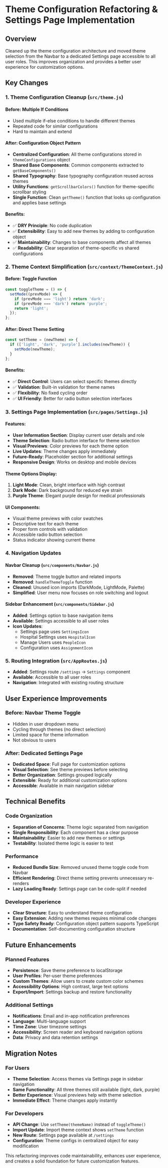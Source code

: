 # Theme Configuration Refactoring & Settings Page Implementation

## Overview

Cleaned up the theme configuration architecture and moved theme selection from the Navbar to a dedicated Settings page accessible to all user roles. This improves organization and provides a better user experience for customization options.

## Key Changes

### 1. Theme Configuration Cleanup (`src/theme.js`)

#### Before: Multiple If Conditions

- Used multiple if-else conditions to handle different themes
- Repeated code for similar configurations
- Hard to maintain and extend

#### After: Configuration Object Pattern

- **Centralized Configuration**: All theme configurations stored in `themeConfigurations` object
- **Shared Base Components**: Common components extracted to `getBaseComponents()`
- **Shared Typography**: Base typography configuration reused across themes
- **Utility Functions**: `getScrollbarColors()` function for theme-specific scrollbar styling
- **Single Function**: Clean `getTheme()` function that looks up configuration and applies base settings

#### Benefits:

- ✅ **DRY Principle**: No code duplication
- ✅ **Extensibility**: Easy to add new themes by adding to configuration object
- ✅ **Maintainability**: Changes to base components affect all themes
- ✅ **Readability**: Clear separation of theme-specific vs shared configurations

### 2. Theme Context Simplification (`src/context/ThemeContext.js`)

#### Before: Toggle Function

```javascript
const toggleTheme = () => {
  setMode((prevMode) => {
    if (prevMode === 'light') return 'dark';
    if (prevMode === 'dark') return 'purple';
    return 'light';
  });
};
```

#### After: Direct Theme Setting

```javascript
const setTheme = (newTheme) => {
  if (['light', 'dark', 'purple'].includes(newTheme)) {
    setMode(newTheme);
  }
};
```

#### Benefits:

- ✅ **Direct Control**: Users can select specific themes directly
- ✅ **Validation**: Built-in validation for theme names
- ✅ **Flexibility**: No fixed cycling order
- ✅ **UI Friendly**: Better for radio button selection interfaces

### 3. Settings Page Implementation (`src/pages/Settings.js`)

#### Features:

- **User Information Section**: Display current user details and role
- **Theme Selection**: Radio button interface for theme selection
- **Visual Previews**: Color previews for each theme option
- **Live Updates**: Theme changes apply immediately
- **Future-Ready**: Placeholder section for additional settings
- **Responsive Design**: Works on desktop and mobile devices

#### Theme Options Display:

1. **Light Mode**: Clean, bright interface with high contrast
2. **Dark Mode**: Dark background for reduced eye strain
3. **Purple Theme**: Elegant purple design for medical professionals

#### UI Components:

- Visual theme previews with color swatches
- Descriptive text for each theme
- Proper form controls with validation
- Accessible radio button selection
- Status indicator showing current theme

### 4. Navigation Updates

#### Navbar Cleanup (`src/components/Navbar.js`)

- **Removed**: Theme toggle button and related imports
- **Removed**: `handleThemeToggle` function
- **Cleaned**: Unused icon imports (DarkMode, LightMode, Palette)
- **Simplified**: User menu now focuses on role switching and logout

#### Sidebar Enhancement (`src/components/Sidebar.js`)

- **Added**: Settings option to base navigation items
- **Available**: Settings accessible to all user roles
- **Icon Updates**:
  - Settings page uses `SettingsIcon`
  - Hospital Settings uses `HospitalIcon`
  - Manage Users uses `PeopleIcon`
  - Configuration uses `AssignmentIcon`

### 5. Routing Integration (`src/AppRoutes.js`)

- **Added**: Settings route `/settings` → `Settings` component
- **Available**: Accessible to all user roles
- **Navigation**: Integrated with existing routing structure

## User Experience Improvements

### Before: Navbar Theme Toggle

- Hidden in user dropdown menu
- Cycling through themes (no direct selection)
- Limited space for theme information
- Not obvious to users

### After: Dedicated Settings Page

- **Dedicated Space**: Full page for customization options
- **Visual Selection**: See theme previews before selecting
- **Better Organization**: Settings grouped logically
- **Extensible**: Ready for additional customization options
- **Accessible**: Available in main navigation sidebar

## Technical Benefits

### Code Organization

- **Separation of Concerns**: Theme logic separated from navigation
- **Single Responsibility**: Each component has a clear purpose
- **Maintainability**: Easier to add new themes or settings
- **Testability**: Isolated theme logic is easier to test

### Performance

- **Reduced Bundle Size**: Removed unused theme toggle code from Navbar
- **Efficient Rendering**: Direct theme setting prevents unnecessary re-renders
- **Lazy Loading Ready**: Settings page can be code-split if needed

### Developer Experience

- **Clear Structure**: Easy to understand theme configuration
- **Easy Extension**: Adding new themes requires minimal code changes
- **Type Safety Ready**: Configuration object pattern supports TypeScript
- **Documentation**: Self-documenting configuration structure

## Future Enhancements

### Planned Features

- **Persistence**: Save theme preference to localStorage
- **User Profiles**: Per-user theme preferences
- **Custom Themes**: Allow users to create custom color schemes
- **Accessibility Options**: High contrast, large text options
- **Export/Import**: Settings backup and restore functionality

### Additional Settings

- **Notifications**: Email and in-app notification preferences
- **Language**: Multi-language support
- **Time Zone**: User timezone settings
- **Accessibility**: Screen reader and keyboard navigation options
- **Data**: Privacy and data retention settings

## Migration Notes

### For Users

- **Theme Selection**: Access themes via Settings page in sidebar navigation
- **Same Functionality**: All three themes still available (light, dark, purple)
- **Better Experience**: Visual previews help with theme selection
- **Immediate Effect**: Theme changes apply instantly

### For Developers

- **API Change**: Use `setTheme(themeName)` instead of `toggleTheme()`
- **Import Update**: Import theme context shows `setTheme` function
- **New Route**: Settings page available at `/settings`
- **Configuration**: Theme configs in centralized object for easy modification

This refactoring improves code maintainability, enhances user experience, and creates a solid foundation for future customization features.
